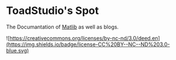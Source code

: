 # ToadStudio's Spot

The Documantation of [Matlib](https://github.com/ToadStudio/Matlib) as well as blogs.

![https://creativecommons.org/licenses/by-nc-nd/3.0/deed.en](https://img.shields.io/badge/license-CC%20BY--NC--ND%203.0-blue.svg)
